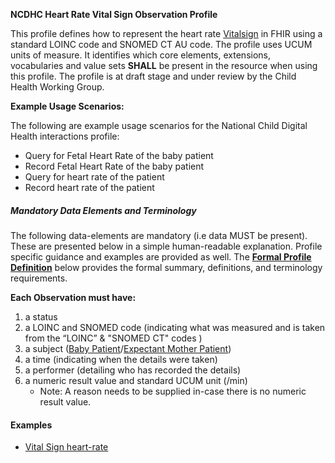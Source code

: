 **NCDHC Heart Rate Vital Sign Observation Profile**

This profile defines how to represent the heart rate [Vitalsign] in FHIR using a standard LOINC code and SNOMED CT AU code. The profile uses UCUM units of measure. It identifies which core elements, extensions, vocabularies and value sets **SHALL** be present in the resource when using this profile. 
The profile is at draft stage and under review by the Child Health Working Group. 

**Example Usage Scenarios:**

The following are example usage scenarios for the National Child Digital Health interactions
profile:

-   Query for Fetal Heart Rate of the baby patient
-   Record Fetal Heart Rate of the baby patient
-   Query for heart rate of the patient
-   Record heart rate of the patient

##### Mandatory Data Elements and Terminology


The following data-elements are mandatory (i.e data MUST be present). These are presented below in a simple human-readable explanation. Profile specific guidance and examples are provided as well. The [**Formal Profile Definition**](#profile) below provides the formal summary, definitions, and  terminology requirements.  

**Each Observation must have:**

1.  a status  
1.  a LOINC and SNOMED code (indicating what was measured and is taken from the “LOINC” &  "SNOMED CT" codes )
1.  a subject ([Baby Patient]/[Expectant Mother Patient])
1.  a time (indicating when the details were taken)
1.	a performer (detailing who has recorded the details)
1.  a numeric result value and standard UCUM unit (/min)
    -   Note: A reason needs to be supplied in-case there is no numeric result value.
	
	
	
	

#### Examples

- [Vital Sign heart-rate](ncdhc-observation-vitalsign-heart-rate-example.html)	


[Vitalsign]: http://hl7.org/fhir/STU3/observation-vitalsigns.html
[extensible]: http://hl7.org/fhir/terminologies.html#extensible
[General Guidance Section]: definitions.html

[Expectant Mother Patient]: StructureDefinition-ncdhc-patient-expectant-mother.html	
[Baby Patient]: StructureDefinition-ncdhc-patient-baby.html		